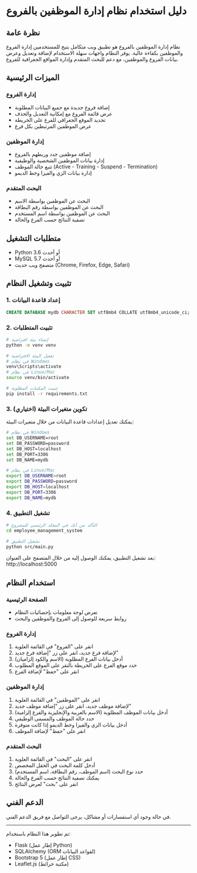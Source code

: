 # دليل استخدام نظام إدارة الموظفين بالفروع

## نظرة عامة
نظام إدارة الموظفين بالفروع هو تطبيق ويب متكامل يتيح للمستخدمين إدارة الفروع والموظفين بكفاءة عالية. يوفر النظام واجهات سهلة الاستخدام لإضافة وتعديل وعرض بيانات الفروع والموظفين، مع دعم للبحث المتقدم وإدارة المواقع الجغرافية للفروع.

## الميزات الرئيسية

### إدارة الفروع
- إضافة فروع جديدة مع جميع البيانات المطلوبة
- عرض قائمة الفروع مع إمكانية التعديل والحذف
- تحديد الموقع الجغرافي للفرع على الخريطة
- عرض الموظفين المرتبطين بكل فرع

### إدارة الموظفين
- إضافة موظفين جدد وربطهم بالفروع
- إدارة بيانات الموظفين الشخصية والوظيفية
- تتبع حالة الموظف (Active - Training - Suspend - Termination)
- إدارة بيانات الزي والفيزا وخط الديمو

### البحث المتقدم
- البحث عن الموظفين بواسطة الاسم
- البحث عن الموظفين بواسطة رقم البطاقة
- البحث عن الموظفين بواسطة اسم المستخدم
- تصفية النتائج حسب الفرع والحالة

## متطلبات التشغيل
- Python 3.6 أو أحدث
- MySQL 5.7 أو أحدث
- متصفح ويب حديث (Chrome, Firefox, Edge, Safari)

## تثبيت وتشغيل النظام

### 1. إعداد قاعدة البيانات
```sql
CREATE DATABASE mydb CHARACTER SET utf8mb4 COLLATE utf8mb4_unicode_ci;
```

### 2. تثبيت المتطلبات
```bash
# إنشاء بيئة افتراضية
python -m venv venv

# تفعيل البيئة الافتراضية
# في نظام Windows
venv\Scripts\activate
# في نظام Linux/Mac
source venv/bin/activate

# تثبيت المكتبات المطلوبة
pip install -r requirements.txt
```

### 3. تكوين متغيرات البيئة (اختياري)
يمكنك تعديل إعدادات قاعدة البيانات من خلال متغيرات البيئة:
```bash
# في نظام Windows
set DB_USERNAME=root
set DB_PASSWORD=password
set DB_HOST=localhost
set DB_PORT=3306
set DB_NAME=mydb

# في نظام Linux/Mac
export DB_USERNAME=root
export DB_PASSWORD=password
export DB_HOST=localhost
export DB_PORT=3306
export DB_NAME=mydb
```

### 4. تشغيل التطبيق
```bash
# التأكد من أنك في المجلد الرئيسي للمشروع
cd employee_management_system

# تشغيل التطبيق
python src/main.py
```

بعد تشغيل التطبيق، يمكنك الوصول إليه من خلال المتصفح على العنوان:
http://localhost:5000

## استخدام النظام

### الصفحة الرئيسية
- تعرض لوحة معلومات بإحصائيات النظام
- روابط سريعة للوصول إلى الفروع والموظفين والبحث

### إدارة الفروع
1. انقر على "الفروع" في القائمة العلوية
2. لإضافة فرع جديد، انقر على زر "إضافة فرع جديد"
3. أدخل بيانات الفرع المطلوبة (الاسم والكود إلزاميان)
4. حدد موقع الفرع على الخريطة بالنقر على الموقع المطلوب
5. انقر على "حفظ" لإضافة الفرع

### إدارة الموظفين
1. انقر على "الموظفين" في القائمة العلوية
2. لإضافة موظف جديد، انقر على زر "إضافة موظف جديد"
3. أدخل بيانات الموظف المطلوبة (الاسم بالعربية والإنجليزية والفرع إلزامية)
4. حدد حالة الموظف والمسمى الوظيفي
5. أدخل بيانات الزي والفيزا وخط الديمو إذا كانت متوفرة
6. انقر على "حفظ" لإضافة الموظف

### البحث المتقدم
1. انقر على "البحث" في القائمة العلوية
2. أدخل كلمة البحث في الحقل المخصص
3. حدد نوع البحث (اسم الموظف، رقم البطاقة، اسم المستخدم)
4. يمكنك تصفية النتائج حسب الفرع والحالة
5. انقر على "بحث" لعرض النتائج

## الدعم الفني
في حالة وجود أي استفسارات أو مشاكل، يرجى التواصل مع فريق الدعم الفني.

---

تم تطوير هذا النظام باستخدام:
- Flask (إطار عمل Python)
- SQLAlchemy (ORM لقواعد البيانات)
- Bootstrap 5 (إطار عمل CSS)
- Leaflet.js (مكتبة خرائط)
